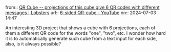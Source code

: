 from:: [QR Cube -- projections of this cube give 6 QR codes with different messages | Lobsters](https://lobste.rs/s/uyuumq/qr_cube_projections_this_cube_give_6_qr)
url:: [6-sided QR-cube - YouTube](https://www.youtube.com/watch?v=OXfD0tRtAzo)
on:: 2024-07-03 14:47

An interesting 3D project that shows a cube with 6 projections, each of them a different QR code for the words "one", "two", etc. I wonder how hard it is to automatically generate such cube from a text input for each side, also, is it always possible?
